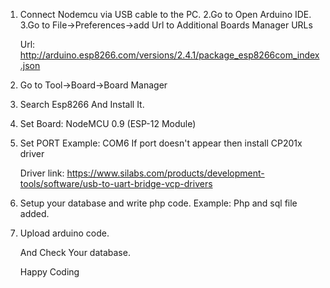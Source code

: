 1. Connect Nodemcu via USB cable to the PC.
2.Go to Open Arduino IDE.
3.Go to File->Preferences->add Url to Additional Boards Manager URLs

    Url: http://arduino.esp8266.com/versions/2.4.1/package_esp8266com_index.json

4. Go to Tool->Board->Board Manager
5. Search Esp8266 And Install It.
6. Set Board: NodeMCU 0.9 (ESP-12 Module)
7. Set PORT Example: COM6
    If port doesn't appear then install CP201x driver

    Driver link: https://www.silabs.com/products/development-tools/software/usb-to-uart-bridge-vcp-drivers
8. Setup your database and write php code. Example: Php and sql file added.
9. Upload arduino code. 

    And Check Your database.
    
    Happy Coding

